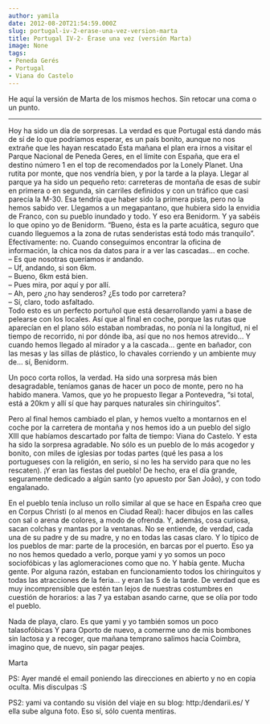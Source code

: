 ```yaml
---
author: yamila
date: 2012-08-20T21:54:59.000Z
slug: portugal-iv-2-erase-una-vez-version-marta
title: Portugal IV-2- Érase una vez (versión Marta)
image: None
tags:
- Peneda Gerés
- Portugal
- Viana do Castelo
---
```



He aquí la versión de Marta de los mismos hechos. Sin retocar una coma o un punto.

*************************************************************************************************

Hoy ha sido un día de sorpresas. La verdad es que Portugal está dando más de sí de lo que podríamos esperar, es un país bonito, aunque no nos extrañe que les hayan rescatado 
Esta mañana el plan era irnos a visitar el Parque Nacional de Peneda Geres, en el límite con España, que era el destino número 1 en el top de recomendados por la Lonely Planet. Una rutita por monte, que nos vendría bien, y por la tarde a la playa. Llegar al parque ya ha sido un pequeño reto: carreteras de montaña de esas de subir en primera o en segunda, sin carriles definidos y con un tráfico que casi parecía la M-30. Esa tendría que haber sido la primera pista, pero no la hemos sabido ver. Llegamos a un megapantano, que hubiera sido la envidia de Franco, con su pueblo inundado y todo. Y eso era Benidorm. Y ya sabéis lo que opino yo de Benidorm. “Bueno, ésta es la parte acuática, seguro que cuando lleguemos a la zona de rutas senderistas está todo más tranquilo”. Efectivamente: no. Cuando conseguimos encontrar la oficina de información, la chica nos da datos para ir a ver las cascadas… en coche.  
 – Es que nosotras queríamos ir andando.  
 – Uf, andando, si son 6km.  
 – Bueno, 6km está bien.  
 – Pues mira, por aquí y por allí.  
 – Ah, pero ¿no hay senderos? ¿Es todo por carretera?  
 – Sí, claro, todo asfaltado.  
 Todo esto es un perfecto portuñol que está desarrollando yami a base de pelearse con los locales. Así que al final en coche, porque las rutas que aparecían en el plano sólo estaban nombradas, no ponía ni la longitud, ni el tiempo de recorrido, ni por dónde iba, así que no nos hemos atrevido… Y cuando hemos llegado al mirador y a la cascada… gente en bañador, con las mesas y las sillas de plástico, lo chavales corriendo y un ambiente muy de… sí, Benidorm.

Un poco corta rollos, la verdad. Ha sido una sorpresa más bien desagradable, teníamos ganas de hacer un poco de monte, pero no ha habido manera. Vamos, que yo he propuesto llegar a Pontevedra, “si total, está a 20km y allí sí que hay parques naturales sin chiringuitos”.

Pero al final hemos cambiado el plan, y hemos vuelto a montarnos en el coche por la carretera de montaña y nos hemos ido a un pueblo del siglo XIII que habíamos descartado por falta de tiempo: Viana do Castelo. Y esta ha sido la sorpresa agradable. No sólo es un pueblo de lo más acogedor y bonito, con miles de iglesias por todas partes (qué les pasa a los portugueses con la religión, en serio, si no les ha servido para que no les rescaten). ¡Y eran las fiestas del pueblo! De hecho, era el día grande, seguramente dedicado a algún santo (yo apuesto por San João), y con todo engalanado.

En el pueblo tenía incluso un rollo similar al que se hace en España creo que en Corpus Christi (o al menos en Ciudad Real): hacer dibujos en las calles con sal o arena de colores, a modo de ofrenda. Y, además, cosa curiosa, sacan colchas y mantas por la ventanas. No se entiende, de verdad, cada una de su padre y de su madre, y no en todas las casas claro. Y lo típico de los pueblos de mar: parte de la procesión, en barcas por el puerto. Eso ya no nos hemos quedado a verlo, porque yami y yo somos un poco sociofóbicas y las aglomeraciones como que no. Y había gente. Mucha gente. Por alguna razón, estaban en funcionamiento todos los chiringuitos y todas las atracciones de la feria… y eran las 5 de la tarde. De verdad que es muy incomprensible que estén tan lejos de nuestras costumbres en cuestión de horarios: a las 7 ya estaban asando carne, que se olía por todo el pueblo.

Nada de playa, claro. Es que yami y yo también somos un poco talasofóbicas 
Y para Oporto de nuevo, a comerme uno de mis bombones sin lactosa y a recoger, que mañana temprano salimos hacia Coimbra, imagino que, de nuevo, sin pagar peajes.

Marta

PS: Ayer mandé el email poniendo las direcciones en abierto y no en copia oculta. Mis disculpas :S

PS2: yami va contando su visión del viaje en su blog: http:/dendarii.es/ Y ella sube alguna foto. Eso sí, sólo cuenta mentiras.


